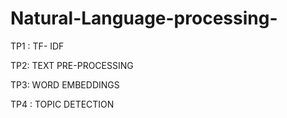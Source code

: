 # Natural-Language-processing-
 TP1 : TF- IDF
 
 TP2: TEXT PRE-PROCESSING
 
 TP3: WORD EMBEDDINGS
 
 TP4 : TOPIC DETECTION 
